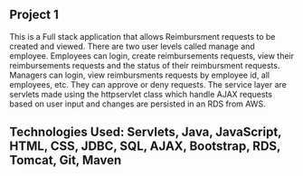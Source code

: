 ## Project 1
This is a Full stack application that allows Reimbursment requests to be created and viewed. There are two user levels called manage and employee. 
Employees can login, create reimbursements requests, view their reimbursements requests and the status of their reimbursment requests.
Managers can login, view reimbursments requests by employee id, all employees, etc. They can approve or deny requests.
The service layer are servlets made using the httpservlet class which handle AJAX requests based on user input and changes are persisted in an RDS from AWS.

## Technologies Used: Servlets, Java, JavaScript, HTML, CSS, JDBC, SQL, AJAX, Bootstrap, RDS, Tomcat, Git, Maven
